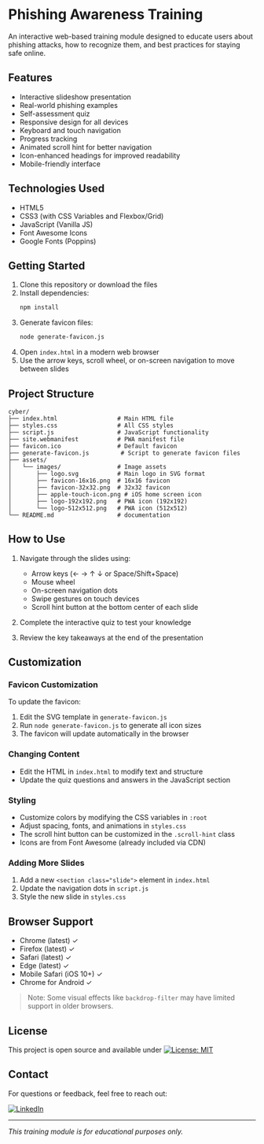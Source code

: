 # Phishing Awareness Training

An interactive web-based training module designed to educate users about phishing attacks, how to recognize them, and best practices for staying safe online.

## Features

- Interactive slideshow presentation
- Real-world phishing examples
- Self-assessment quiz
- Responsive design for all devices
- Keyboard and touch navigation
- Progress tracking
- Animated scroll hint for better navigation
- Icon-enhanced headings for improved readability
- Mobile-friendly interface

## Technologies Used

- HTML5
- CSS3 (with CSS Variables and Flexbox/Grid)
- JavaScript (Vanilla JS)
- Font Awesome Icons
- Google Fonts (Poppins)

## Getting Started

1. Clone this repository or download the files
2. Install dependencies:
   ```bash
   npm install
   ```
3. Generate favicon files:
   ```bash
   node generate-favicon.js
   ```
4. Open `index.html` in a modern web browser
5. Use the arrow keys, scroll wheel, or on-screen navigation to move between slides

## Project Structure

```
cyber/
├── index.html                 # Main HTML file
├── styles.css                 # All CSS styles
├── script.js                  # JavaScript functionality
├── site.webmanifest           # PWA manifest file
├── favicon.ico                # Default favicon
├── generate-favicon.js         # Script to generate favicon files
├── assets/
│   └── images/                # Image assets
│       ├── logo.svg           # Main logo in SVG format
│       ├── favicon-16x16.png  # 16x16 favicon
│       ├── favicon-32x32.png  # 32x32 favicon
│       ├── apple-touch-icon.png # iOS home screen icon
│       ├── logo-192x192.png   # PWA icon (192x192)
│       └── logo-512x512.png   # PWA icon (512x512)
└── README.md                  # documentation
```

## How to Use

1. Navigate through the slides using:
   - Arrow keys (← → ↑ ↓ or Space/Shift+Space)
   - Mouse wheel
   - On-screen navigation dots
   - Swipe gestures on touch devices
   - Scroll hint button at the bottom center of each slide

2. Complete the interactive quiz to test your knowledge
3. Review the key takeaways at the end of the presentation

## Customization

### Favicon Customization

To update the favicon:
1. Edit the SVG template in `generate-favicon.js`
2. Run `node generate-favicon.js` to generate all icon sizes
3. The favicon will update automatically in the browser

### Changing Content
- Edit the HTML in `index.html` to modify text and structure
- Update the quiz questions and answers in the JavaScript section

### Styling
- Customize colors by modifying the CSS variables in `:root`
- Adjust spacing, fonts, and animations in `styles.css`
- The scroll hint button can be customized in the `.scroll-hint` class
- Icons are from Font Awesome (already included via CDN)

### Adding More Slides
1. Add a new `<section class="slide">` element in `index.html`
2. Update the navigation dots in `script.js`
3. Style the new slide in `styles.css`

## Browser Support

- Chrome (latest) ✓
- Firefox (latest) ✓
- Safari (latest) ✓
- Edge (latest) ✓
- Mobile Safari (iOS 10+) ✓
- Chrome for Android ✓

> Note: Some visual effects like `backdrop-filter` may have limited support in older browsers.

## License


This project is open source and available under [![License: MIT](https://img.shields.io/badge/License-MIT-yellow.svg)](https://opensource.org/licenses/MIT)


## Contact

For questions or feedback, feel free to reach out:

[![LinkedIn](https://img.shields.io/badge/Connect-LinkedIn-0077B5?style=for-the-badge&logo=linkedin&logoColor=white)](https://www.linkedin.com/in/kyofficial/)



---

*This training module is for educational purposes only.*

